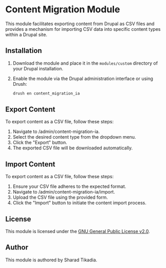 # Content Migration Module

This module facilitates exporting content from Drupal as CSV files and provides a mechanism for importing CSV data into specific content types within a Drupal site.

## Installation

1. Download the module and place it in the `modules/custom` directory of your Drupal installation.
2. Enable the module via the Drupal administration interface or using Drush:

   ```bash
   drush en content_migration_ia
   
## Export Content

To export content as a CSV file, follow these steps:

1. Navigate to /admin/content-migration-ia.
2. Select the desired content type from the dropdown menu.
3. Click the "Export" button.
4. The exported CSV file will be downloaded automatically.

## Import Content

To export content as a CSV file, follow these steps:

1. Ensure your CSV file adheres to the expected format.
2. Navigate to /admin/content-migration-ia/import.
3. Upload the CSV file using the provided form.
4. Click the "Import" button to initiate the content import process.

## License

This module is licensed under the [GNU General Public License v2.0](link-to-license).

## Author

This module is authored by Sharad Tikadia.
